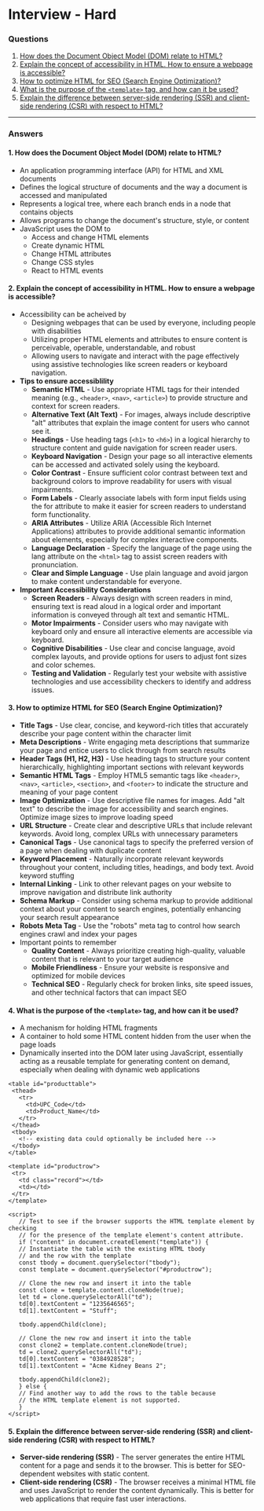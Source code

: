 
# Interview - Hard

### Questions
1. [How does the Document Object Model (DOM) relate to HTML?](#)
2. [Explain the concept of accessibility in HTML. How to ensure a webpage is accessible?](#)
3. [How to optimize HTML for SEO (Search Engine Optimization)?](#)
4. [What is the purpose of the `<template>` tag, and how can it be used?](#)
5. [Explain the difference between server-side rendering (SSR) and client-side rendering (CSR) with respect to HTML?](#)

---

### Answers

#### 1. How does the Document Object Model (DOM) relate to HTML?
 - An application programming interface (API) for HTML and XML documents
 - Defines the logical structure of documents and the way a document is accessed and manipulated
 - Represents a logical tree, where each branch ends in a node that contains objects
 - Allows programs to change the document's structure, style, or content
 - JavaScript uses the DOM to
    - Access and change HTML elements
    - Create dynamic HTML
    - Change HTML attributes
    - Change CSS styles
    - React to HTML events

#### 2. Explain the concept of accessibility in HTML. How to ensure a webpage is accessible?
 - Accessibility can be acheived by 
    - Designing webpages that can be used by everyone, including people with disabilities
    - Utilizing proper HTML elements and attributes to ensure content is perceivable, operable, understandable, and robust
    - Allowing users to navigate and interact with the page effectively using assistive technologies like screen readers or keyboard navigation. 
 - **Tips to ensure accessiblility**
    - **Semantic HTML** - Use appropriate HTML tags for their intended meaning (e.g., `<header>`, `<nav>`, `<article>`) to provide structure and context for screen readers. 
    - **Alternative Text (Alt Text)** - For images, always include descriptive "alt" attributes that explain the image content for users who cannot see it. 
    - **Headings** - Use heading tags (`<h1>` to `<h6>`) in a logical hierarchy to structure content and guide navigation for screen reader users. 
    - **Keyboard Navigation** - Design your page so all interactive elements can be accessed and activated solely using the keyboard. 
    - **Color Contrast** - Ensure sufficient color contrast between text and background colors to improve readability for users with visual impairments. 
    - **Form Labels** - Clearly associate labels with form input fields using the for attribute to make it easier for screen readers to understand form functionality. 
    - **ARIA Attributes** - Utilize ARIA (Accessible Rich Internet Applications) attributes to provide additional semantic information about elements, especially for complex interactive components. 
    - **Language Declaration** - Specify the language of the page using the lang attribute on the `<html>` tag to assist screen readers with pronunciation. 
    - **Clear and Simple Language** - Use plain language and avoid jargon to make content understandable for everyone. 
 - **Important Accessibility Considerations**
    - **Screen Readers** - Always design with screen readers in mind, ensuring text is read aloud in a logical order and important information is conveyed through alt text and semantic HTML.
    - **Motor Impairments** - Consider users who may navigate with keyboard only and ensure all interactive elements are accessible via keyboard. 
    - **Cognitive Disabilities** - Use clear and concise language, avoid complex layouts, and provide options for users to adjust font sizes and color schemes. 
    - **Testing and Validation** - Regularly test your website with assistive technologies and use accessibility checkers to identify and address issues.

#### 3. How to optimize HTML for SEO (Search Engine Optimization)?
 - **Title Tags** - Use clear, concise, and keyword-rich titles that accurately describe your page content within the character limit
 - **Meta Descriptions** - Write engaging meta descriptions that summarize your page and entice users to click through from search results
 - **Header Tags (H1, H2, H3)** - Use heading tags to structure your content hierarchically, highlighting important sections with relevant keywords
 - **Semantic HTML Tags** - Employ HTML5 semantic tags like `<header>`, `<nav>`, `<article>`, `<section>`, and `<footer>` to indicate the structure and meaning of your page content
 - **Image Optimization** - Use descriptive file names for images. Add "alt text" to describe the image for accessibility and search engines. Optimize image sizes to improve loading speed
 - **URL Structure** - Create clear and descriptive URLs that include relevant keywords. Avoid long, complex URLs with unnecessary parameters
 - **Canonical Tags** - Use canonical tags to specify the preferred version of a page when dealing with duplicate content
 - **Keyword Placement** - Naturally incorporate relevant keywords throughout your content, including titles, headings, and body text. Avoid keyword stuffing
 - **Internal Linking** - Link to other relevant pages on your website to improve navigation and distribute link authority
 - **Schema Markup** - Consider using schema markup to provide additional context about your content to search engines, potentially enhancing your search result appearance
 - **Robots Meta Tag** - Use the "robots" meta tag to control how search engines crawl and index your pages
 - Important points to remember
    - **Quality Content** - Always prioritize creating high-quality, valuable content that is relevant to your target audience
    - **Mobile Friendliness** - Ensure your website is responsive and optimized for mobile devices
    - **Technical SEO** - Regularly check for broken links, site speed issues, and other technical factors that can impact SEO

#### 4. What is the purpose of the `<template>` tag, and how can it be used?
 - A mechanism for holding HTML fragments
 - A container to hold some HTML content hidden from the user when the page loads
 - Dynamically inserted into the DOM later using JavaScript, essentially acting as a reusable template for generating content on demand, especially when dealing with dynamic web applications
 ```code
 <table id="producttable">
  <thead>
    <tr>
      <td>UPC_Code</td>
      <td>Product_Name</td>
    </tr>
  </thead>
  <tbody>
    <!-- existing data could optionally be included here -->
  </tbody>
</table>

<template id="productrow">
  <tr>
    <td class="record"></td>
    <td></td>
  </tr>
</template>

<script>
    // Test to see if the browser supports the HTML template element by checking
    // for the presence of the template element's content attribute.
    if ("content" in document.createElement("template")) {
    // Instantiate the table with the existing HTML tbody
    // and the row with the template
    const tbody = document.querySelector("tbody");
    const template = document.querySelector("#productrow");

    // Clone the new row and insert it into the table
    const clone = template.content.cloneNode(true);
    let td = clone.querySelectorAll("td");
    td[0].textContent = "1235646565";
    td[1].textContent = "Stuff";

    tbody.appendChild(clone);

    // Clone the new row and insert it into the table
    const clone2 = template.content.cloneNode(true);
    td = clone2.querySelectorAll("td");
    td[0].textContent = "0384928528";
    td[1].textContent = "Acme Kidney Beans 2";

    tbody.appendChild(clone2);
    } else {
    // Find another way to add the rows to the table because
    // the HTML template element is not supported.
    }
</script>
 ```
#### 5. Explain the difference between server-side rendering (SSR) and client-side rendering (CSR) with respect to HTML?
 - **Server-side rendering (SSR)** - The server generates the entire HTML content for a page and sends it to the browser. This is better for SEO-dependent websites with static content. 
 - **Client-side rendering (CSR)** - The browser receives a minimal HTML file and uses JavaScript to render the content dynamically. This is better for web applications that require fast user interactions. 